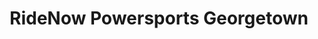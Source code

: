 ---
title: "RideNow Powersports Georgetown"
url: /georgetown/ridenow-powersports-georgetown/
shop: Motorrad
---